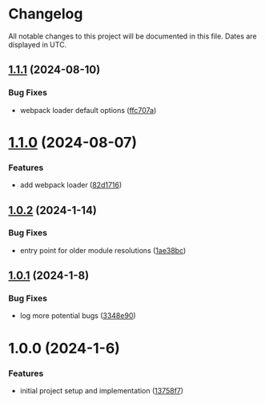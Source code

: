 # Changelog
All notable changes to this project will be documented in this file. Dates are displayed in UTC.

## [1.1.1](https://github.com/RebeccaStevens/deassert/compare/v1.1.0...v1.1.1) (2024-08-10)


### Bug Fixes

* webpack loader default options ([ffc707a](https://github.com/RebeccaStevens/deassert/commit/ffc707a447326bb2767ff331a23c86b1eeffc90b))

# [1.1.0](https://github.com/RebeccaStevens/deassert/compare/v1.0.2...v1.1.0) (2024-08-07)


### Features

* add webpack loader ([82d1716](https://github.com/RebeccaStevens/deassert/commit/82d1716a457d6f95c8cd065f322c0874ac344d06))

## [1.0.2](https://github.com/RebeccaStevens/deassert/compare/v1.0.1...v1.0.2) (2024-1-14)


### Bug Fixes

* entry point for older module resolutions ([1ae38bc](https://github.com/RebeccaStevens/deassert/commit/1ae38bc0860b464f13ce7afecd5cda46b273f513))

## [1.0.1](https://github.com/RebeccaStevens/deassert/compare/v1.0.0...v1.0.1) (2024-1-8)


### Bug Fixes

* log more potential bugs ([3348e90](https://github.com/RebeccaStevens/deassert/commit/3348e90bebf83a60deed326ce5b1cbdbdf01a064))

# 1.0.0 (2024-1-6)


### Features

* initial project setup and implementation ([13758f7](https://github.com/RebeccaStevens/deassert/commit/13758f758bdb443dc3375aff66e12782f0adfda9))
